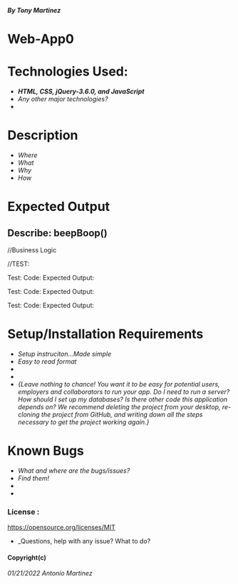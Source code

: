 ***By Tony Martinez***


# **Web-App0**

# Technologies Used:
 * ***HTML, CSS, jQuery-3.6.0, and JavaScript***
 * _Any other major technologies?_
 *

 # Description
 * _Where_
 * _What_
 * _Why_
 * _How_



# Expected Output
## Describe: beepBoop()
  //Business Logic

  //TEST:

Test:
Code:
Expected Output: 

Test:
Code:
Expected Output:

Test:
Code:
Expected Output:

 # Setup/Installation Requirements
* _Setup instruciton...Made simple_
* _Easy to read format_
*
* 
* _{Leave nothing to chance! You want it to be easy for potential users, employers and collaborators to run your app. Do I need to run a server? How should I set up my databases? Is there other code this application depends on? We recommend deleting the project from your desktop, re-cloning the project from GitHub, and writing down all the steps necessary to get the project working again.}_


 # Known Bugs
* _What and where are the bugs/issues?_
* _Find them!_
*
*

 ### License :
https://opensource.org/licenses/MIT 

* _Questions, help with any issue? What to do?


 #### Copyright(c)
*01/21/2022 Antonio Martinez*
 



